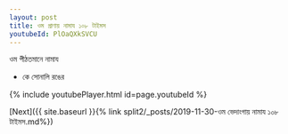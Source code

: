 ```yaml
---
layout: post
title: ওম প্রাণায় নামায ১০৮ টাইমস
youtubeId: PlOaQXkSVCU
---
```

 
 
 ওম পীঠতমানে নামায  
 
 -  কে সোনালি রঙের 
 
  
 
  
 
 
 
 
 
 


{% include youtubePlayer.html id=page.youtubeId %}
 
[Next]({{ site.baseurl }}{% link  split2/_posts/2019-11-30-ওম ভেদাংগায় নামায ১০৮ টাইমস.md%})
 
